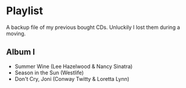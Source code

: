 Playlist
========

A backup file of my previous bought CDs. Unluckily I lost them during a moving.

Album I
-------

- Summer Wine (Lee Hazelwood & Nancy Sinatra)
- Season in the Sun (Westlife)
- Don't Cry, Joni (Conway Twitty & Loretta Lynn)